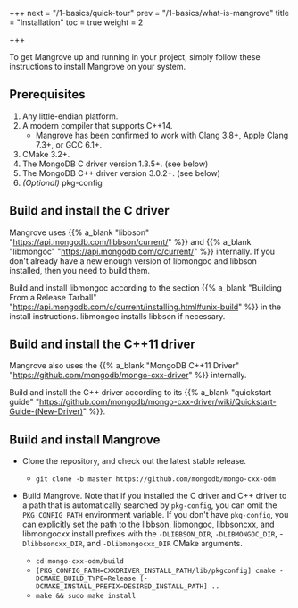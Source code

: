 +++
next = "/1-basics/quick-tour"
prev = "/1-basics/what-is-mangrove"
title = "Installation"
toc = true
weight = 2

+++

To get Mangrove up and running in your project, simply follow these instructions to install Mangrove on your system.

## Prerequisites

1. Any little-endian platform.
2. A modern compiler that supports C++14.
	* Mangrove has been confirmed to work with Clang 3.8+, Apple Clang 7.3+, or GCC 6.1+.
3. CMake 3.2+. 
4. The MongoDB C driver version 1.3.5+. (see below)
5. The MongoDB C++ driver version 3.0.2+. (see below)
6. *(Optional)* pkg-config

## Build and install the C driver

Mangrove uses {{% a_blank "libbson" "https://api.mongodb.com/libbson/current/" %}} and {{% a_blank "libmongoc" "https://api.mongodb.com/c/current/" %}} internally. If you don't already have a new enough version of libmongoc and libbson installed, then you need to build them.

Build and install libmongoc according to the section {{% a_blank "Building From a Release Tarball" "https://api.mongodb.com/c/current/installing.html#unix-build" %}} in the install instructions. libmongoc installs libbson if necessary.

## Build and install the C++11 driver

Mangrove also uses the {{% a_blank "MongoDB C++11 Driver" "https://github.com/mongodb/mongo-cxx-driver" %}} internally.

Build and install the C++ driver according to its {{% a_blank "quickstart guide" "https://github.com/mongodb/mongo-cxx-driver/wiki/Quickstart-Guide-(New-Driver)" %}}.

## Build and install Mangrove

* Clone the repository, and check out the latest stable release.
    - `git clone -b master https://github.com/mongodb/mongo-cxx-odm`

* Build Mangrove. Note that if you installed the C driver and C++ driver to a path that is automatically searched by `pkg-config`, you can omit the `PKG_CONFIG_PATH` environment variable. If you don't have `pkg-config`, you can explicitly set the path to the libbson, libmongoc, libbsoncxx, and libmongocxx install prefixes with the `-DLIBBSON_DIR`, `-DLIBMONGOC_DIR`, -`Dlibbsoncxx_DIR`, and `-Dlibmongocxx_DIR` CMake arguments.
   - `cd mongo-cxx-odm/build`
   - `[PKG_CONFIG_PATH=CXXDRIVER_INSTALL_PATH/lib/pkgconfig] cmake -DCMAKE_BUILD_TYPE=Release [-DCMAKE_INSTALL_PREFIX=DESIRED_INSTALL_PATH] ..`
   - `make && sudo make install`
